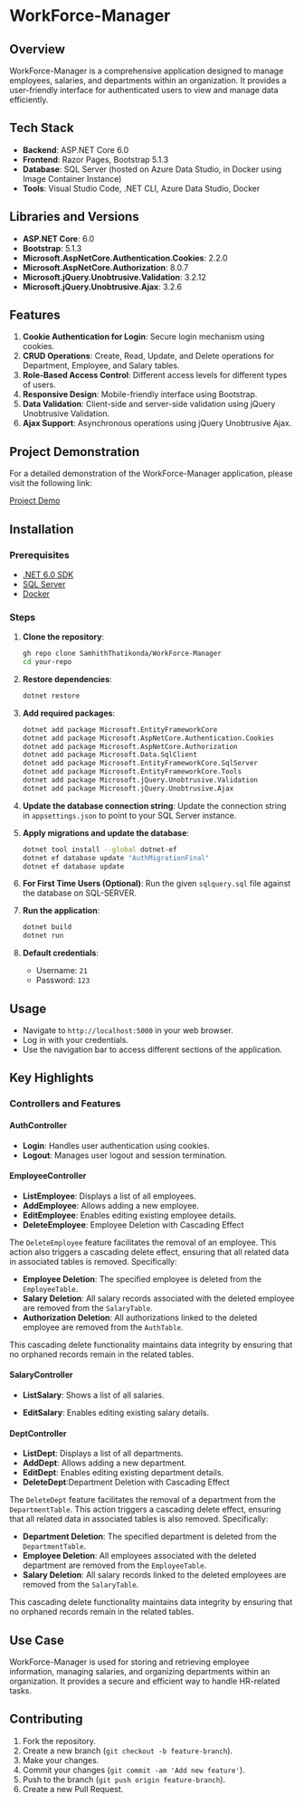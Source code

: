 # WorkForce-Manager

## Overview
WorkForce-Manager is a comprehensive application designed to manage employees, salaries, and departments within an organization. It provides a user-friendly interface for authenticated users to view and manage data efficiently.

## Tech Stack
- **Backend**: ASP.NET Core 6.0
- **Frontend**: Razor Pages, Bootstrap 5.1.3
- **Database**: SQL Server (hosted on Azure Data Studio, in Docker using Image Container Instance)
- **Tools**: Visual Studio Code, .NET CLI, Azure Data Studio, Docker

## Libraries and Versions
- **ASP.NET Core**: 6.0
- **Bootstrap**: 5.1.3
- **Microsoft.AspNetCore.Authentication.Cookies**: 2.2.0
- **Microsoft.AspNetCore.Authorization**: 8.0.7
- **Microsoft.jQuery.Unobtrusive.Validation**: 3.2.12
- **Microsoft.jQuery.Unobtrusive.Ajax**: 3.2.6

## Features
1. **Cookie Authentication for Login**: Secure login mechanism using cookies.
2. **CRUD Operations**: Create, Read, Update, and Delete operations for Department, Employee, and Salary tables.
3. **Role-Based Access Control**: Different access levels for different types of users.
4. **Responsive Design**: Mobile-friendly interface using Bootstrap.
5. **Data Validation**: Client-side and server-side validation using jQuery Unobtrusive Validation.
6. **Ajax Support**: Asynchronous operations using jQuery Unobtrusive Ajax.

## Project Demonstration
For a detailed demonstration of the WorkForce-Manager application, please visit the following link:

[Project Demo](https://drive.google.com/drive/folders/1Hnvwv8LaH3ZH0Q4WVEKuHNJFq1wdUvvS?usp=sharing)

## Installation

### Prerequisites
- [.NET 6.0 SDK](https://dotnet.microsoft.com/download/dotnet/6.0)
- [SQL Server](https://www.microsoft.com/en-us/sql-server/sql-server-downloads)
- [Docker](https://www.docker.com/get-started)

### Steps
1. **Clone the repository**:
    ```sh
    gh repo clone SamhithThatikonda/WorkForce-Manager
    cd your-repo
    ```

2. **Restore dependencies**:
    ```sh
    dotnet restore
    ```

3. **Add required packages**:
    ```sh
    dotnet add package Microsoft.EntityFrameworkCore
    dotnet add package Microsoft.AspNetCore.Authentication.Cookies
    dotnet add package Microsoft.AspNetCore.Authorization
    dotnet add package Microsoft.Data.SqlClient
    dotnet add package Microsoft.EntityFrameworkCore.SqlServer
    dotnet add package Microsoft.EntityFrameworkCore.Tools
    dotnet add package Microsoft.jQuery.Unobtrusive.Validation
    dotnet add package Microsoft.jQuery.Unobtrusive.Ajax
    ```

4. **Update the database connection string**:
    Update the connection string in `appsettings.json` to point to your SQL Server instance.

5. **Apply migrations and update the database**:
    ```sh
    dotnet tool install --global dotnet-ef
    dotnet ef database update "AuthMigrationFinal" 
    dotnet ef database update
    ```
6. **For First Time Users (Optional)**:
    Run the given `sqlquery.sql` file against the database on SQL-SERVER.

7. **Run the application**:
    ```sh
    dotnet build
    dotnet run
    ```
8. **Default credentials**:
    - Username: `21`
    - Password: `123`

## Usage
- Navigate to `http://localhost:5000` in your web browser.
- Log in with your credentials.
- Use the navigation bar to access different sections of the application.

## Key Highlights

### Controllers and Features

#### AuthController
- **Login**: Handles user authentication using cookies.
- **Logout**: Manages user logout and session termination.

#### EmployeeController
- **ListEmployee**: Displays a list of all employees.
- **AddEmployee**: Allows adding a new employee.
- **EditEmployee**: Enables editing existing employee details.
- **DeleteEmployee**: Employee Deletion with Cascading Effect

The `DeleteEmployee` feature facilitates the removal of an employee. This action also triggers a cascading delete effect, ensuring that all related data in associated tables is removed. Specifically:

- **Employee Deletion**: The specified employee is deleted from the `EmployeeTable`.
- **Salary Deletion**: All salary records associated with the deleted employee are removed from the `SalaryTable`.
- **Authorization Deletion**: All authorizations linked to the deleted employee are removed from the `AuthTable`.

This cascading delete functionality maintains data integrity by ensuring that no orphaned records remain in the related tables.

#### SalaryController
- **ListSalary**: Shows a list of all salaries.
<!-- - **AddSalary**: Allows adding a new salary record. -->
- **EditSalary**: Enables editing existing salary details.
<!-- - **DeleteSalary**: Facilitates the deletion of a salary record. -->

#### DeptController
- **ListDept**: Displays a list of all departments.
- **AddDept**: Allows adding a new department.
- **EditDept**: Enables editing existing department details.
- **DeleteDept**:Department Deletion with Cascading Effect

The `DeleteDept` feature facilitates the removal of a department from the `DepartmentTable`. This action triggers a cascading delete effect, ensuring that all related data in associated tables is also removed. Specifically:

- **Department Deletion**: The specified department is deleted from the `DepartmentTable`.
- **Employee Deletion**: All employees associated with the deleted department are removed from the `EmployeeTable`.
- **Salary Deletion**: All salary records linked to the deleted employees are removed from the `SalaryTable`.

This cascading delete functionality maintains data integrity by ensuring that no orphaned records remain in the related tables.

## Use Case
WorkForce-Manager is used for storing and retrieving employee information, managing salaries, and organizing departments within an organization. It provides a secure and efficient way to handle HR-related tasks.

## Contributing
1. Fork the repository.
2. Create a new branch (`git checkout -b feature-branch`).
3. Make your changes.
4. Commit your changes (`git commit -am 'Add new feature'`).
5. Push to the branch (`git push origin feature-branch`).
6. Create a new Pull Request.
